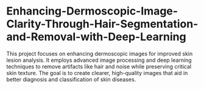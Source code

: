 # Enhancing-Dermoscopic-Image-Clarity-Through-Hair-Segmentation-and-Removal-with-Deep-Learning
This project focuses on enhancing dermoscopic images for improved skin lesion analysis. It employs advanced image processing and deep learning techniques to remove artifacts like hair and noise while preserving critical skin texture. The goal is to create clearer, high-quality images that aid in better diagnosis and classification of skin diseases.
